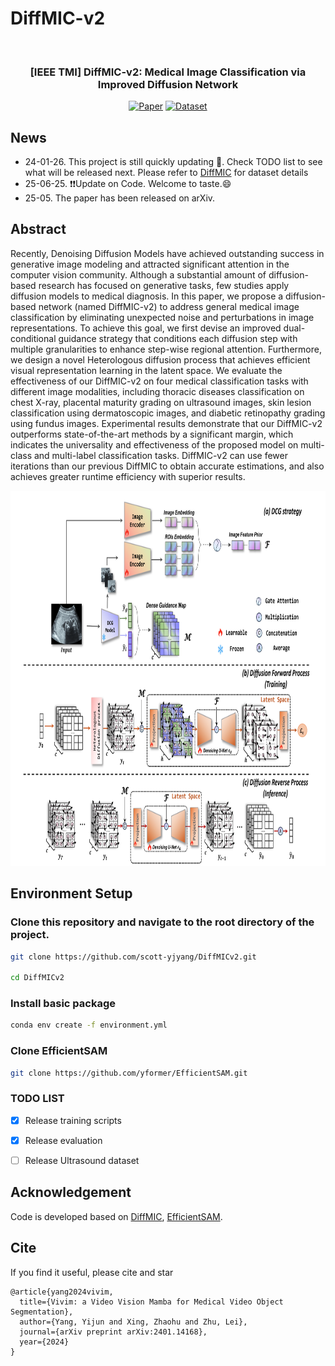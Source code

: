 # DiffMIC-v2
<div align="center">
<br>
<h3>[IEEE TMI] DiffMIC-v2: Medical Image Classification via Improved Diffusion Network</h3>

<p align="center">
  <a href="https://arxiv.org/abs/2506.02327"><img src="https://img.shields.io/badge/Paper-<COLOR>.svg" alt="Paper"></a>
  <a href="https://github.com/scott-yjyang/DiffMICv2"><img src="https://img.shields.io/badge/huggingface-page-yellow.svg" alt="Dataset"></a>
 <p align="center">
  
</div>

## News
- 24-01-26. This project is still quickly updating 🌝. Check TODO list to see what will be released next. Please refer to [DiffMIC](https://github.com/scott-yjyang/DiffMIC) for dataset details
- 25-06-25. ❗❗Update on Code. Welcome to taste.😄
- 25-05. The paper has been released on arXiv.



## Abstract

Recently, Denoising Diffusion Models have achieved outstanding success in generative image modeling and attracted significant attention in the computer vision community. Although a substantial amount of diffusion-based research has focused on generative tasks, few studies apply diffusion models to medical diagnosis. 
In this paper, we propose a diffusion-based network (named DiffMIC-v2) to address general medical image classification by eliminating unexpected noise and perturbations in image representations. 
To achieve this goal, we first devise an improved dual-conditional guidance strategy that conditions each diffusion step with multiple granularities to enhance step-wise regional attention. 
Furthermore, we design a novel Heterologous diffusion process that achieves efficient visual representation learning in the latent space. 
We evaluate the effectiveness of our DiffMIC-v2 on four medical classification tasks with different image modalities, including thoracic diseases classification on chest X-ray, placental maturity grading on ultrasound images, skin lesion classification using dermatoscopic images, and diabetic retinopathy grading using fundus images. 
Experimental results demonstrate that our DiffMIC-v2 outperforms state-of-the-art methods by a significant margin, which indicates the universality and effectiveness of the proposed model on multi-class and multi-label classification tasks. 
DiffMIC-v2 can use fewer iterations than our previous DiffMIC to obtain accurate estimations, and also achieves greater runtime efficiency with superior results. 

<img width="800" height="600" src="https://github.com/scott-yjyang/DiffMICv2/blob/main/assets/framework.png">


## Environment Setup
### Clone this repository and navigate to the root directory of the project.

```bash
git clone https://github.com/scott-yjyang/DiffMICv2.git

cd DiffMICv2
```

### Install basic package

```bash
conda env create -f environment.yml
```


### Clone EfficientSAM

```bash
git clone https://github.com/yformer/EfficientSAM.git

```




### TODO LIST

- [x] Release training scripts
- [x] Release evaluation
- [ ] Release Ultrasound dataset




## Acknowledgement

Code is developed based on [DiffMIC](https://github.com/scott-yjyang/DiffMIC), [EfficientSAM](https://github.com/yformer/EfficientSAM).

## Cite
If you find it useful, please cite and star
~~~
@article{yang2024vivim,
  title={Vivim: a Video Vision Mamba for Medical Video Object Segmentation},
  author={Yang, Yijun and Xing, Zhaohu and Zhu, Lei},
  journal={arXiv preprint arXiv:2401.14168},
  year={2024}
}
~~~
